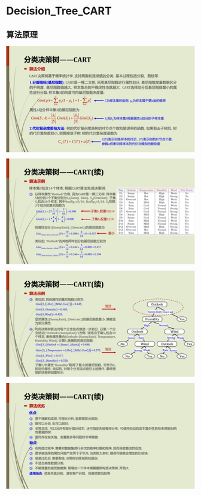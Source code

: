 Decision_Tree_CART
=========================

算法原理
------------

![](https://github.com/Daniel1586/Initiative_machine_learning/raw/master/00_algorithm_materials/03_CART/CART_01.jpg) 

![](https://github.com/Daniel1586/Initiative_machine_learning/raw/master/00_algorithm_materials/03_CART/CART_02.jpg) 

![](https://github.com/Daniel1586/Initiative_machine_learning/raw/master/00_algorithm_materials/03_CART/CART_03.jpg) 

![](https://github.com/Daniel1586/Initiative_machine_learning/raw/master/00_algorithm_materials/03_CART/CART_04.jpg) 
